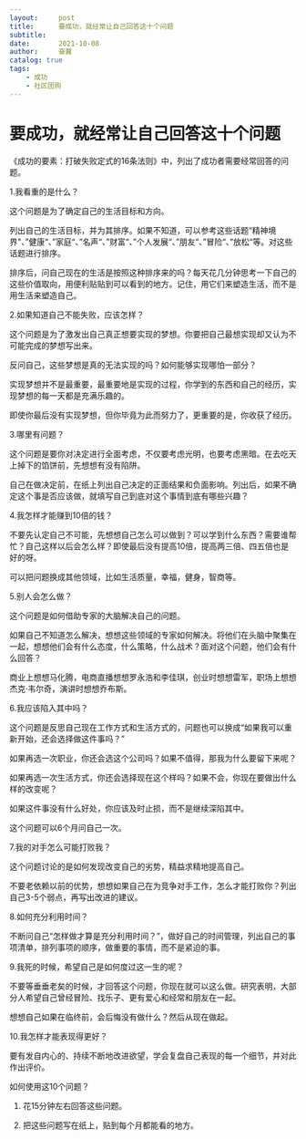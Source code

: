 ```yaml
---
layout:     post
title:      要成功，就经常让自己回答这十个问题
subtitle:   
date:       2021-10-08
author:     奋翼
catalog: true
tags:
    - 成功
    - 社区团购
---
```



# 要成功，就经常让自己回答这十个问题

《成功的要素：打破失败定式的16条法则》中，列出了成功者需要经常回答的问题。

1.我看重的是什么？

这个问题是为了确定自己的生活目标和方向。

列出自己的生活目标，并为其排序。如果不知道，可以参考这些话题“精神境界"、”健康“、”家庭“、”名声“、”财富“、”个人发展“、”朋友“、”冒险“、”放松“等。对这些话题进行排序。

排序后，问自己现在的生活是按照这种排序来的吗？每天花几分钟思考一下自己的这些价值取向，用便利贴贴到可以看到的地方。记住，用它们来塑造生活，而不是用生活来塑造自己。

2.如果知道自己不能失败，应该怎样？

这个问题是为了激发出自己真正想要实现的梦想。你要把自己最想实现却又认为不可能完成的梦想写出来。

反问自己，这些梦想是真的无法实现的吗？如何能够实现哪怕一部分？

实现梦想并不是最重要，最重要地是实现的过程，你学到的东西和自己的经历，实现梦想的每一天都是充满乐趣的。

即使你最后没有实现梦想，但你毕竟为此而努力了，更重要的是，你收获了经历。

3.哪里有问题？

这个问题是要你对决定进行全面考虑，不仅要考虑光明，也要考虑黑暗。在去吃天上掉下的馅饼前，先想想有没有陷阱。

自己在做决定前，在纸上列出自己决定的正面结果和负面影响。列出后，如果不确定这个事是否应该做，就填写自己到底对这个事情到底有哪些兴趣？

4.我怎样才能赚到10倍的钱？

不要先认定自己不可能，先想想自己怎么可以做到？可以学到什么东西？需要谁帮忙？自己这样以后会怎么样？即使最后没有提高10倍，提高两三倍、四五倍也是好的呀。

可以把问题换成其他领域，比如生活质量，幸福，健身，智商等。

5.别人会怎么做？

这个问题是如何借助专家的大脑解决自己的问题。

如果自己不知道怎么解决，想想这些领域的专家如何解决。将他们在头脑中聚集在一起，想想他们会有什么态度，什么策略，什么战术？面对这个问题，他们会有什么回答？

商业上想想马化腾，电商直播想想罗永浩和李佳琪，创业时想想雷军，职场上想想杰克·韦尔奇，演讲时想想乔布斯。

6.我应该陷入其中吗？

这个问题是反思自己现在工作方式和生活方式的，问题也可以换成“如果我可以重新开始，还会选择做这件事吗？”

如果再选一次职业，你还会选这个公司吗？如果不值得，那我为什么要留下来呢？

如果再选一次生活方式，你还会选择现在这个样吗？如果不会，你现在要做出什么样的改变呢？

如果这件事没有什么好处，你应该及时止损，而不是继续深陷其中。

这个问题可以6个月问自己一次。

7.我的对手怎么可能打败我？

这个问题讨论的是如何发现改变自己的劣势，精益求精地提高自己。

不要老依赖以前的优势，想想如果自己在为竞争对手工作，怎么才能打败你？列出自己3-5个弱点，再写出改进的建议。

8.如何充分利用时间？

不断问自己“怎样做才算是充分利用时间？”，做好自己的时间管理，列出自己的事项清单，排列事项的顺序，做重要的事情，而不是紧迫的事。

9.我死的时候，希望自己是如何度过这一生的呢？

不要等垂垂老矣的时候，才回答这个问题，你现在就可以这么做。研究表明，大部分人希望自己曾经冒险、找乐子、更有爱心和经常和朋友在一起。

想想自己如果在临终前，会后悔没有做什么？然后从现在做起。

10.我怎样才能表现得更好？

要有发自内心的、持续不断地改进欲望，学会复盘自己表现的每一个细节，并对此作出评价。

如何使用这10个问题？

1. 花15分钟左右回答这些问题。

2. 把这些问题写在纸上，贴到每个月都能看的地方。